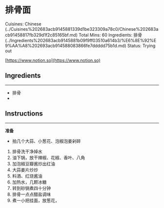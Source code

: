 # 排骨面

Cuisines: Chinese (../Cuisines%202683acb9145881339d1be323309a78c0/Chinese%202683acb91458817fb329d1f2c85165bf.md)
Total Mins: 60
Ingredients: 排骨 (../Ingredients%202683acb9145881b09f9ff03510a614b3/%E6%8E%92%E9%AA%A8%202693acb914588083866fe7ddddd75b1d.md)
Status: Trying out

[https://www.notion.so](https://www.notion.so)

## Ingredients

---

- 排骨
- 

## Instructions

---

**准备**

- 拍几个大蒜、小葱花、泡椒泡姜剁碎

1. 排骨洗干净焯水
2. 油下锅，放干辣椒、花椒、香叶、八角
3. 加泡椒豆瓣酱炒出红油
4. 大蒜姜片炒炒
5. 料酒、红烧酱油
6. 加热水，几颗冰糖
7. 转到砂锅煮四十分钟
8. 排骨一点点醋盐调味
9. 煮一小把挂面，放葱花，